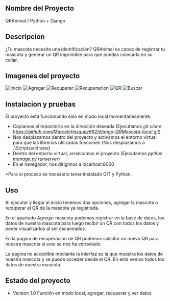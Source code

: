 
## Nombre del Proyecto

QRAnimal / Python + Django

## Descripcion

¿Tu mascota necesita una identificación? QRAnimal es capaz de registrar tu mascota y generar un QR imprimible para que puedas colocarla en su collar.

## Imagenes del proyecto 

![Inicio](https://raw.githubusercontent.com/MarceloVasquez662/django-QRMascota-local/master/imagenesProyecto/Inicio.png)
![Agregar](https://raw.githubusercontent.com/MarceloVasquez662/django-QRMascota-local/master/imagenesProyecto/Agregar.png)
![Recuperar](https://raw.githubusercontent.com/MarceloVasquez662/django-QRMascota-local/master/imagenesProyecto/Recuperar.png)
![Recuperacion](https://raw.githubusercontent.com/MarceloVasquez662/django-QRMascota-local/master/imagenesProyecto/Recuperacion.png)
![QR](https://raw.githubusercontent.com/MarceloVasquez662/django-QRMascota-local/master/imagenesProyecto/QR.png)
![Buscar](https://raw.githubusercontent.com/MarceloVasquez662/django-QRMascota-local/master/imagenesProyecto/Buscar.png)

## Instalacion y pruebas

El proyecto esta funcionando solo en modo local momentaneamente. 

- Copiamos el repositorio en la dirección deseada (Ejecutamos *git clone https://github.com/MarceloVasquez662/django-QRMascota-local.git*)
- Nos desplazamos dentro del proyecto y activamos el entorno virtual para que las librerias utilizadas funcionen (Nos desplazamos a .\Scripts\activate)
- Dentro del entorno virtual, arrancamos el proyecto (Ejecutamos *python manage.py runserver*)
- En el navegador, nos dirigimos a localhost:8000 

*Para el proceso es necesario tener instalado GIT y Python.

## Uso

Al ejecutar y llegar al inicio tenemos dos opciones, agregar la mascota o recuperar el QR de la mascota ya registrada. 

En el apartado Agregar mascota podemos registrar en la base de datos, los datos de nuestra mascota para luego recibir un QR con todos los datos y poder visualizarlos al ser escaneados. 

En la pagina de recuperacion de QR podemos solicitar un nuevo QR para nuestra mascota si este se nos ha extraviado. 

La pagina no accedible mediante la interfaz es la que muestra los datos de nuestra mascota y se puede acceder desde el QR. En esta vemos todos los datos de nuestra mascota.

## Estado del proyecto

- Version 1.0
Función en modo local, agregar, recuperar y ver datos